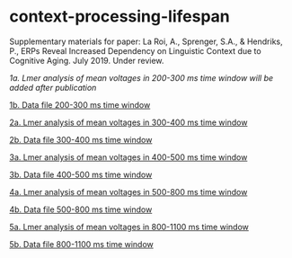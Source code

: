 # context-processing-lifespan
Supplementary materials for paper: La Roi, A., Sprenger, S.A., & Hendriks, P., ERPs Reveal Increased Dependency on Linguistic 
Context due to Cognitive Aging. July 2019. Under review.

<i>1a. Lmer analysis of mean voltages in 200-300 ms time window</i>
<i> *will be added after publication*</i>

[1b. Data file 200-300 ms time window](./T1_final.rdat)

[2a. Lmer analysis of mean voltages in 300-400 ms time window](./analysis_MAthesis_300-400_final.Rmd)

[2b. Data file 300-400 ms time window](./T2_final.rdat)

[3a. Lmer analysis of mean voltages in 400-500 ms time window](./analysis_MAthesis_400-500_final.Rmd)

[3b. Data file 400-500 ms time window](./T3_final.rdat)

[4a. Lmer analysis of mean voltages in 500-800 ms time window](./analysis_MAthesis_500-800_final.Rmd)

[4b. Data file 500-800 ms time window](./T4_final.rdat)

[5a. Lmer analysis of mean voltages in 800-1100 ms time window](./analysis_MAthesis_800-1100_final.Rmd)

[5b. Data file 800-1100 ms time window](./T1_final.rdat)
